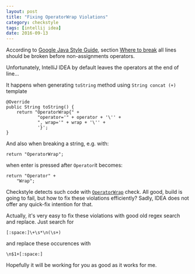 ```yaml
---
layout: post
title: "Fixing OperatorWrap Violations"
category: checkstyle
tags: [intellij idea]
date: 2016-09-13
---
```


According to [Google Java Style Guide](https://google.github.io/styleguide/javaguide.html), section [Where to break](https://google.github.io/styleguide/javaguide.html#s4.5.1-line-wrapping-where-to-break) all lines should be broken before non-assignments operators.

Unfortunately, IntelliJ IDEA by default leaves the operators at the end of line...

<!--more-->

It happens when generating `toString` method using `String concat (+)` template

    @Override
    public String toString() {
        return "OperatorWrap{" +
                "operator='" + operator + '\'' +
                ", wrap='" + wrap + '\'' +
                '}';
    }
    
And also when breaking a string, e.g. with:

    return "OperatorWrap";
    
when enter is pressed after `Operator`it becomes:

    return "Operator" +
        "Wrap";

Checkstyle detects such code with [`OperatorWrap`](http://checkstyle.sourceforge.net/config_whitespace.html#OperatorWrap) check. All good, build is going to fail, but how to fix these violations efficiently? Sadly, IDEA does not offer any quick-fix intention for that.

Actually, it's very easy to fix these violations with good old regex search and replace. Just search for

    [:space:]\+\s*\n(\s+)
  
and replace these occurences with

    \n$1+[:space:]
  
Hopefully it will be working for you as good as it works for me.
